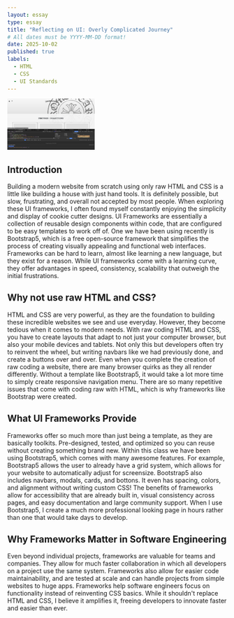 ```yaml
---
layout: essay
type: essay
title: "Reflecting on UI: Overly Complicated Journey"
# All dates must be YYYY-MM-DD format!
date: 2025-10-02
published: true
labels:
  - HTML
  - CSS
  - UI Standards
---
```


<img width="200px" class="rounded float-start pe-4" src="../img/screenshot.png">

## Introduction

Building a modern website from scratch using only raw HTML and CSS is a little like building a house with just hand tools. It is definitely possible, but slow, frustrating, and overall not accepted by most people. When exploring 
these UI frameworks, I often found myself constantly enjoying the simplicity and display of cookie cutter 
designs.  UI Frameworks are essentially a collection of reusable design components within code, that are configured 
to be easy templates to work off of. One we have been using recently is Bootstrap5, which is a free open-source framework that simplifies the process of creating visually appealing and functional web interfaces. Frameworks can
be hard to learn, almost like learning a new language, but they exist for a reason. While UI frameworks come with a learning curve, they offer advantages in speed, consistency, scalability that outweigh the initial frustrations. 

## Why not use raw HTML and CSS?

HTML and CSS are very powerful, as they are the foundation to building these incredible websites we see and use 
everyday. However, they become tedious when it comes to modern needs. With raw coding HTML and CSS, you have to create layouts that adapt to not just your computer browser, but also your mobile devices and tablets. Not only this 
but developers often try to reinvent the wheel, but writing navbars like we had previously done, and create a buttons over and over. Even when you complete the creation of raw coding a website, there are many browser quirks as they all render differently. Without a template like Bootstrap5, it would take a lot more time to simply create 
responsive navigation menu. There are so many repetitive issues that come with coding raw with HTML, which is why frameworks like Bootstrap were created.

## What UI Frameworks Provide 

Frameworks offer so much more than just being a template, as they are basically toolkits. Pre-designed, tested, and 
optimized so you can reuse without creating something brand new. Within this class we have been using Bootstrap5, which 
comes with many awesome features. For example, Bootstrap5 allows the user to already have a grid system, which allows for your website to automatically adjust for screensize. Bootstrap5 also includes navbars, modals, cards, and bottons. It even has spacing, colors, and alignment without writing custom CSS! The benefits of frameworks allow
for accessibility that are already built in, visual consistency across pages, and easy documentation and large
community support. When I use Bootstrap5, I create a much more professional looking page in hours rather than one that would take days to develop. 

## Why Frameworks Matter in Software Engineering 

Even beyond individual projects, frameworks are valuable for teams and companies. They allow for much faster collaboration in which all developers on a project use the same system. Frameworks also allow for easier code maintainability, and are tested at scale and can handle projects from simple websites to huge apps. Frameworks help software engineers focus on functionality instead of reinventing CSS basics. While it shouldn't replace HTML and CSS, I believe it amplifies it, freeing developers to innovate faster and easier than ever. 



